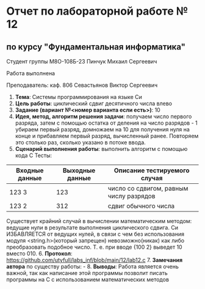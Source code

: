 # Отчет по лабораторной работе № 12
## по курсу "Фундаментальная информатика"

Студент группы М8О-108Б-23 Пинчук Михаил Сергеевич

Работа выполнена 

Преподаватель: каф. 806 Севастьянов Виктор Сергеевич

1. **Тема**: Системы программирования на языке Си
2. **Цель работы**: циклический сдвиг десятичного числа влево
3. **Задание (вариант №<номер варианта если есть>)**: 10
4. **Идея, метод, алгоритм решения задачи**: получаем число первого разряда, затем с помощью остатка от деления на число разрядов  - 1 убираем первый разряд, домножаем на 10 для получения нуля на конце и прибавляем первый разряд, вычисленный ранее. Повторяем это столько раз, сколько указано в потоке ввода.
5. **Сценарий выполнения работы**: выполнить алгоритм с помощью кода С
Тесты:

| Входные данные | Выходные данные | Описание тестируемого случая                    |
|----------------|-----------------|-------------------------------------------------|
| 123 3          |123              | число со сдвигом, равным числу разрядов         |
| 123 2          |312              | сдвиг обычного числа                            |

Существует крайний случай в вычислении математическим методом: ведущие нули в результате выполнения циклического сдвига.
Си ИЗБАВЛЯЕТСЯ от ведущих нулей, в связи с чем без использования модуля <string.h>(который запрещен) невозможно(никак) как либо преобразовать подобное число.
Т. е. при вводе {100 2} выведет 10 вместо 010.
6. **Протокол**: https://github.com/utyfull/labs_inf/blob/main/12/lab12.c
7. **Замечания автора** по существу работы: -
8. **Выводы**: Работа является очень важной, так как написание этой программы позволит писать программы на С с использованием математических методов